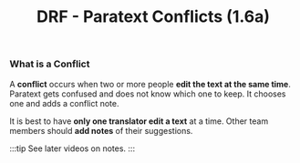 ﻿---
title: DRF - Paratext Conflicts  (1.6a)
---

### What is a Conflict
A **conflict** occurs when two or more people **edit the text at the same time**. Paratext gets confused and does not know which one to keep. It chooses one and adds a conflict note.

It is best to have **only one translator edit a text** at a time. Other team members should **add notes** of their suggestions. 

:::tip
See later videos on notes.
:::


